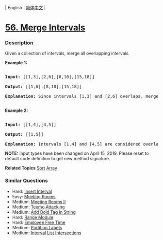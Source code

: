 | English | [简体中文](README.md) |

# [56. Merge Intervals](https://leetcode-cn.com/problems/merge-intervals)
 ### Description
<p>Given a collection of intervals, merge all overlapping intervals.</p>

<p><strong>Example 1:</strong></p>

<pre>
<strong>Input:</strong> [[1,3],[2,6],[8,10],[15,18]]
<strong>Output:</strong> [[1,6],[8,10],[15,18]]
<strong>Explanation:</strong> Since intervals [1,3] and [2,6] overlaps, merge them into [1,6].
</pre>

<p><strong>Example 2:</strong></p>

<pre>
<strong>Input:</strong> [[1,4],[4,5]]
<strong>Output:</strong> [[1,5]]
<strong>Explanation:</strong> Intervals [1,4] and [4,5] are considered overlapping.</pre>

<p><strong>NOTE:</strong>&nbsp;input types have been changed on April 15, 2019. Please reset to default code definition to get new method signature.</p>

**Related Topics**  [Sort](https://leetcode-cn.com/tag/sort) [Array](https://leetcode-cn.com/tag/array) 

### Similar Questions
 - Hard:	[Insert Interval](https://leetcode-cn.com/problems/insert-interval) 
 - Easy:	[Meeting Rooms](https://leetcode-cn.com/problems/meeting-rooms) 
 - Medium:	[Meeting Rooms II](https://leetcode-cn.com/problems/meeting-rooms-ii) 
 - Medium:	[Teemo Attacking](https://leetcode-cn.com/problems/teemo-attacking) 
 - Medium:	[Add Bold Tag in String](https://leetcode-cn.com/problems/add-bold-tag-in-string) 
 - Hard:	[Range Module](https://leetcode-cn.com/problems/range-module) 
 - Hard:	[Employee Free Time](https://leetcode-cn.com/problems/employee-free-time) 
 - Medium:	[Partition Labels](https://leetcode-cn.com/problems/partition-labels) 
 - Medium:	[Interval List Intersections](https://leetcode-cn.com/problems/interval-list-intersections) 
